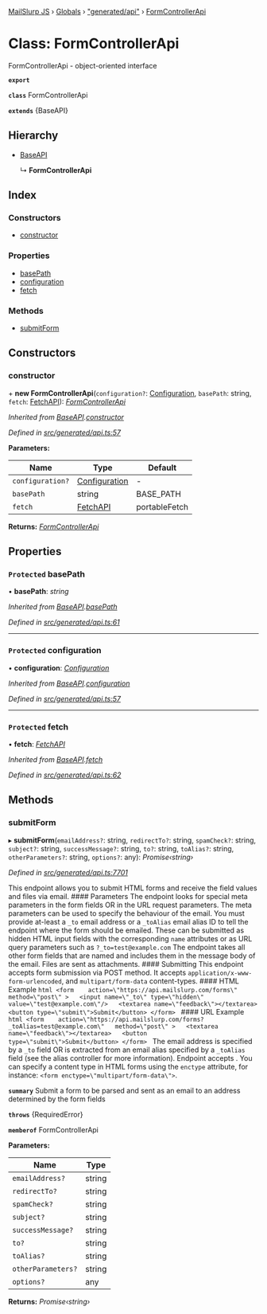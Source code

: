 [MailSlurp JS](../README.md) › [Globals](../globals.md) › ["generated/api"](../modules/_generated_api_.md) › [FormControllerApi](_generated_api_.formcontrollerapi.md)

# Class: FormControllerApi

FormControllerApi - object-oriented interface

**`export`** 

**`class`** FormControllerApi

**`extends`** {BaseAPI}

## Hierarchy

* [BaseAPI](_generated_api_.baseapi.md)

  ↳ **FormControllerApi**

## Index

### Constructors

* [constructor](_generated_api_.formcontrollerapi.md#constructor)

### Properties

* [basePath](_generated_api_.formcontrollerapi.md#protected-basepath)
* [configuration](_generated_api_.formcontrollerapi.md#protected-configuration)
* [fetch](_generated_api_.formcontrollerapi.md#protected-fetch)

### Methods

* [submitForm](_generated_api_.formcontrollerapi.md#submitform)

## Constructors

###  constructor

\+ **new FormControllerApi**(`configuration?`: [Configuration](_generated_configuration_.configuration.md), `basePath`: string, `fetch`: [FetchAPI](../interfaces/_generated_api_.fetchapi.md)): *[FormControllerApi](_generated_api_.formcontrollerapi.md)*

*Inherited from [BaseAPI](_generated_api_.baseapi.md).[constructor](_generated_api_.baseapi.md#constructor)*

*Defined in [src/generated/api.ts:57](https://github.com/mailslurp/mailslurp-client-ts-js/blob/7141c32/src/generated/api.ts#L57)*

**Parameters:**

Name | Type | Default |
------ | ------ | ------ |
`configuration?` | [Configuration](_generated_configuration_.configuration.md) | - |
`basePath` | string |  BASE_PATH |
`fetch` | [FetchAPI](../interfaces/_generated_api_.fetchapi.md) |  portableFetch |

**Returns:** *[FormControllerApi](_generated_api_.formcontrollerapi.md)*

## Properties

### `Protected` basePath

• **basePath**: *string*

*Inherited from [BaseAPI](_generated_api_.baseapi.md).[basePath](_generated_api_.baseapi.md#protected-basepath)*

*Defined in [src/generated/api.ts:61](https://github.com/mailslurp/mailslurp-client-ts-js/blob/7141c32/src/generated/api.ts#L61)*

___

### `Protected` configuration

• **configuration**: *[Configuration](_generated_configuration_.configuration.md)*

*Inherited from [BaseAPI](_generated_api_.baseapi.md).[configuration](_generated_api_.baseapi.md#protected-configuration)*

*Defined in [src/generated/api.ts:57](https://github.com/mailslurp/mailslurp-client-ts-js/blob/7141c32/src/generated/api.ts#L57)*

___

### `Protected` fetch

• **fetch**: *[FetchAPI](../interfaces/_generated_api_.fetchapi.md)*

*Inherited from [BaseAPI](_generated_api_.baseapi.md).[fetch](_generated_api_.baseapi.md#protected-fetch)*

*Defined in [src/generated/api.ts:62](https://github.com/mailslurp/mailslurp-client-ts-js/blob/7141c32/src/generated/api.ts#L62)*

## Methods

###  submitForm

▸ **submitForm**(`emailAddress?`: string, `redirectTo?`: string, `spamCheck?`: string, `subject?`: string, `successMessage?`: string, `to?`: string, `toAlias?`: string, `otherParameters?`: string, `options?`: any): *Promise‹string›*

*Defined in [src/generated/api.ts:7701](https://github.com/mailslurp/mailslurp-client-ts-js/blob/7141c32/src/generated/api.ts#L7701)*

This endpoint allows you to submit HTML forms and receive the field values and files via email.   #### Parameters The endpoint looks for special meta parameters in the form fields OR in the URL request parameters. The meta parameters can be used to specify the behaviour of the email.   You must provide at-least a `_to` email address or a `_toAlias` email alias ID to tell the endpoint where the form should be emailed. These can be submitted as hidden HTML input fields with the corresponding `name` attributes or as URL query parameters such as `?_to=test@example.com`  The endpoint takes all other form fields that are named and includes them in the message body of the email. Files are sent as attachments.  #### Submitting This endpoint accepts form submission via POST method. It accepts `application/x-www-form-urlencoded`, and `multipart/form-data` content-types.  #### HTML Example ```html <form    action=\"https://api.mailslurp.com/forms\"   method=\"post\" >   <input name=\"_to\" type=\"hidden\" value=\"test@example.com\"/>   <textarea name=\"feedback\"></textarea>   <button type=\"submit\">Submit</button> </form> ```  #### URL Example ```html <form    action=\"https://api.mailslurp.com/forms?_toAlias=test@example.com\"   method=\"post\" >   <textarea name=\"feedback\"></textarea>   <button type=\"submit\">Submit</button> </form> ```    The email address is specified by a `_to` field OR is extracted from an email alias specified by a `_toAlias` field (see the alias controller for more information).  Endpoint accepts .  You can specify a content type in HTML forms using the `enctype` attribute, for instance: `<form enctype=\"multipart/form-data\">`.

**`summary`** Submit a form to be parsed and sent as an email to an address determined by the form fields

**`throws`** {RequiredError}

**`memberof`** FormControllerApi

**Parameters:**

Name | Type |
------ | ------ |
`emailAddress?` | string |
`redirectTo?` | string |
`spamCheck?` | string |
`subject?` | string |
`successMessage?` | string |
`to?` | string |
`toAlias?` | string |
`otherParameters?` | string |
`options?` | any |

**Returns:** *Promise‹string›*
